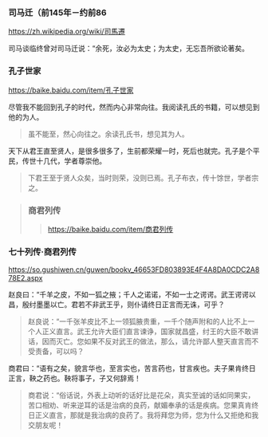 ### 司马迁（前145年－约前86
https://zh.wikipedia.org/wiki/司馬遷

司马谈临终曾对司马迁说：“余死，汝必为太史；为太史，无忘吾所欲论著矣。

### 孔子世家
https://baike.baidu.com/item/孔子世家

尽管我不能回到孔子的时代，然而内心非常向往。我阅读孔氏的书籍，可以想见到他的为人。
>虽不能至，然心向往之。余读孔氏书，想见其为人。

天下从君王直至贤人，是很多很多了，生前都荣耀一时，死后也就完。孔子是个平民，传世十几代，学者尊崇他。
>下君王至于贤人众矣，当时则荣，没则已焉。孔子布衣，传十馀世，学者宗之。

>### 商君列传
>>https://baike.baidu.com/item/商君列传
### 七十列传·商君列传
https://so.gushiwen.cn/guwen/bookv_46653FD803893E4F4A8DA0CDC2A878E2.aspx

赵良曰：“千羊之皮，不如一狐之掖；千人之诺诺，不如一士之谔谔。武王谔谔以昌，殷纣墨墨以亡。君若不非武王乎，则仆请终日正言而无诛，可乎？
>赵良说：“一千张羊皮比不上一领狐腋贵重，一千个随声附和的人比不上一个人正义直言。武王允许大臣们直言谏诤，国家就昌盛，纣王的大臣不敢讲话，因而灭亡。您如果不反对武王的做法，那么，请允许鄙人整天直言而不受责备，可以吗？

商君曰：“语有之矣，貌言华也，至言实也，苦言药也，甘言疾也。夫子果肯终日正言，鞅之药也。鞅将事子，子又何辞焉！
>商君说：“俗话说，外表上动听的话好比是花朵，真实至诚的话如同果实，苦口相劝、听来逆耳的话是治病的良药，献媚奉承的话是疾病。您果真肯终日正义直言，那就是我治病的良药了。我将拜您为师，您为什么又拒绝和我交朋友呢！
